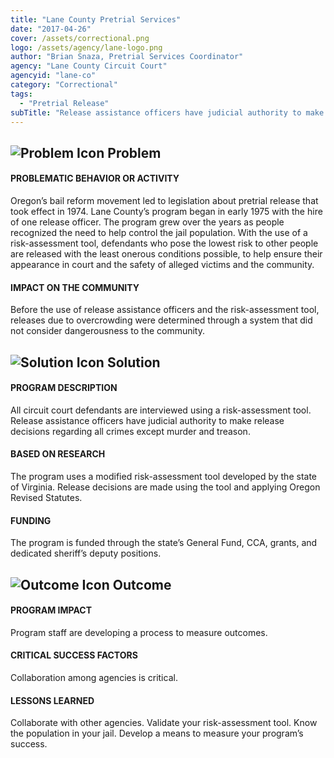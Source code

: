 ```yaml
---
title: "Lane County Pretrial Services"
date: "2017-04-26"
cover: /assets/correctional.png
logo: /assets/agency/lane-logo.png
author: "Brian Snaza, Pretrial Services Coordinator"
agency: "Lane County Circuit Court"
agencyid: "lane-co"
category: "Correctional"
tags:
  - "Pretrial Release"
subTitle: "Release assistance officers have judicial authority to make release decisions using a risk assessment tool that takes a number of factors into account, including danger to the community."
---
```


## ![Problem Icon](https://github.com/google/material-design-icons/raw/master/alert/1x_web/ic_error_outline_black_48dp.png "Problem") Problem

#### PROBLEMATIC BEHAVIOR OR ACTIVITY

Oregon’s bail reform movement led to legislation about pretrial release that took effect in 1974. Lane County’s program began in early 1975 with the hire of one release officer. The program grew over the years as people recognized the need to help control the jail population. With the use of a risk-assessment tool, defendants who pose the lowest risk to other people are released with the least onerous conditions possible, to help ensure their appearance in court and the safety of alleged victims and the community.

#### IMPACT ON THE COMMUNITY

Before the use of release assistance officers and the risk-assessment tool, releases due to overcrowding were determined through a system that did not consider dangerousness to the community.

## ![Solution Icon](https://github.com/google/material-design-icons/raw/master/action/1x_web/ic_lightbulb_outline_black_48dp.png "Solution") Solution

#### PROGRAM DESCRIPTION

All circuit court defendants are interviewed using a risk-assessment tool. Release assistance officers have judicial authority to make release decisions regarding all crimes except murder and treason.

#### BASED ON RESEARCH

The program uses a modified risk-assessment tool developed by the state of Virginia. Release decisions are made using the tool and applying Oregon Revised Statutes.

#### FUNDING

The program is funded through the state’s General Fund, CCA, grants, and dedicated sheriff’s deputy positions.

## ![Outcome Icon](https://github.com/google/material-design-icons/raw/master/action/1x_web/ic_view_list_black_48dp.png "Outcome") Outcome

#### PROGRAM IMPACT

Program staff are developing a process to measure outcomes.

#### CRITICAL SUCCESS FACTORS

Collaboration among agencies is critical.

#### LESSONS LEARNED

Collaborate with other agencies. Validate your risk-assessment tool. Know the population in your jail. Develop a means to measure your program’s success.
